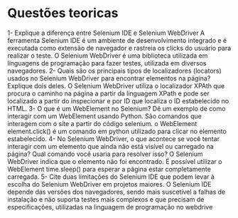 # Questões teoricas

1- Explique a diferença entre Selenium IDE e Selenium WebDriver
A ferramenta Selenium IDE é um ambiente de desenvolvimento integrado e é
executada como extensão de navegador e rastreia os clicks do usuário para realizar
o teste. O Selenium WebDriver é uma biblioteca utilizada em linguagens de
programação para fazer testes, utilizada em diversos navegadores.
2- Quais são os principais tipos de localizadores (locators) usados no
Selenium WebDriver para encontrar elementos na página? Explique dois
deles.
O Selenium WebDriver utiliza o localizador XPAth que procura o caminho na página
a partir da linguagem XPath e pode ser localizado a partir do inspecionar e por ID
que localiza o ID estabelecido no HTML.
3- O que é um WebElement no Selenium? Dê um exemplo de como interagir
com um WebElement usando Python.
São comandos que interagem com o site a partir do código selenium. o WebElement
element.click() é um comando em python utilizado para clicar no elemento
estabelecido.
4- No Selenium WebDriver, o que acontece se você tentar interagir com um
elemento que ainda não está visível ou carregado na página? Qual comando
você usaria para resolver isso?
O Selenium WebDriver indica que o elemento não foi encontrado. É possível utilizar
o WebElement time.sleep() para esperar a página estar completamente carregada.
5- Cite duas limitações do Selenium IDE que podem levar à escolha do
Selenium WebDriver em projetos maiores.
O Selenium IDE depende das versões dos navegadores, sendo mais suscetível a falhas de
instalação e não suporta testes mais complexos e que precisam de especificações,
utilizadas na linguagem de programação no webdrive
